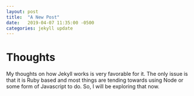 ```yaml
---
layout: post
title:  "A New Post"
date:   2019-04-07 11:35:00 -0500
categories: jekyll update
---
```


# Thoughts
My thoughts on how Jekyll works is very favorable for it. The only issue is that it is Ruby based and most things are tending towards using Node or some form of Javascript to do. So, I will be exploring that now.